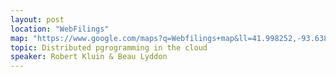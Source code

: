 ```yaml
---
layout: post
location: "WebFilings"
map: "https://www.google.com/maps?q=Webfilings+map&ll=41.998252,-93.638728&spn=0.0096,0.01929&t=m&hq=Webfilings&hnear=Johnston,+Iowa&z=16&iwloc=A"
topic: Distributed pgrogramming in the cloud
speaker: Robert Kluin & Beau Lyddon
---
```

